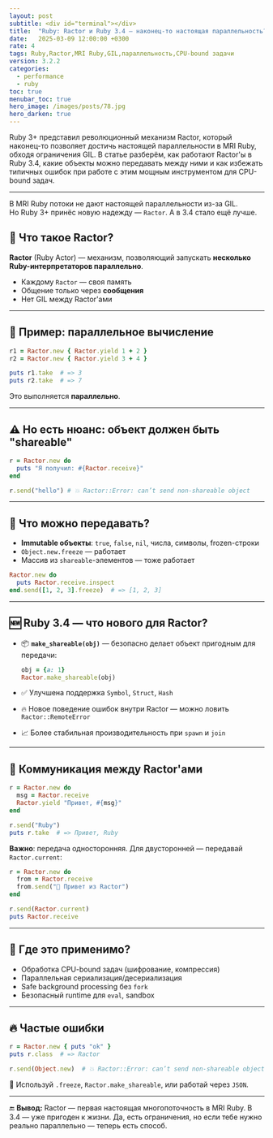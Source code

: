 ```yaml
---
layout: post
subtitle: <div id="terminal"></div>
title:  "Ruby: Ractor и Ruby 3.4 — наконец-то настоящая параллельность?"
date:   2025-03-09 12:00:00 +0300
rate: 4
tags: Ruby,Ractor,MRI Ruby,GIL,параллельность,CPU-bound задачи
version: 3.2.2
categories:
  - performance
  - ruby
toc: true
menubar_toc: true
hero_image: /images/posts/78.jpg
hero_darken: true
---
```

Ruby 3+ представил революционный механизм Ractor, который наконец-то позволяет достичь настоящей параллельности в MRI Ruby, обходя ограничения GIL. В статье разберём, как работают Ractor'ы в Ruby 3.4, какие объекты можно передавать между ними и как избежать типичных ошибок при работе с этим мощным инструментом для CPU-bound задач.

---
В MRI Ruby потоки не дают настоящей параллельности из-за GIL.  
Но Ruby 3+ принёс новую надежду — `Ractor`. А в 3.4 стало ещё лучше.

## 🧬 Что такое Ractor?

**Ractor** (Ruby Actor) — механизм, позволяющий запускать **несколько Ruby-интерпретаторов параллельно**.

- Каждому `Ractor` — своя память
- Общение только через **сообщения**
- Нет GIL между Ractor'ами

---

## 🚀 Пример: параллельное вычисление

```ruby
r1 = Ractor.new { Ractor.yield 1 + 2 }
r2 = Ractor.new { Ractor.yield 3 + 4 }

puts r1.take  # => 3
puts r2.take  # => 7
````

Это выполняется **параллельно**.

---

## ⚠️ Но есть нюанс: объект должен быть "shareable"

```ruby
r = Ractor.new do
  puts "Я получил: #{Ractor.receive}"
end

r.send("hello") # 💥 Ractor::Error: can’t send non-shareable object
```

---

## 🧊 Что можно передавать?

* **Immutable объекты**: `true`, `false`, `nil`, числа, символы, frozen-строки
* `Object.new.freeze` — работает
* Массив из `shareable`-элементов — тоже работает

```ruby
Ractor.new do
  puts Ractor.receive.inspect
end.send([1, 2, 3].freeze)  # => [1, 2, 3]
```

---

## 🆕 Ruby 3.4 — что нового для Ractor?

* 📦 **`make_shareable(obj)`** — безопасно делает объект пригодным для передачи:

  ```ruby
  obj = {a: 1}
  Ractor.make_shareable(obj)
  ```
* ✅ Улучшена поддержка `Symbol`, `Struct`, `Hash`
* 🔥 Новое поведение ошибок внутри Ractor — можно ловить `Ractor::RemoteError`
* 📈 Более стабильная производительность при `spawn` и `join`

---

## 🧪 Коммуникация между Ractor'ами

```ruby
r = Ractor.new do
  msg = Ractor.receive
  Ractor.yield "Привет, #{msg}"
end

r.send("Ruby")
puts r.take  # => Привет, Ruby
```

**Важно**: передача односторонняя.
Для двусторонней — передавай `Ractor.current`:

```ruby
r = Ractor.new do
  from = Ractor.receive
  from.send("👋 Привет из Ractor")
end

r.send(Ractor.current)
puts Ractor.receive
```

---

## 🧠 Где это применимо?

* Обработка CPU-bound задач (шифрование, компрессия)
* Параллельная сериализация/десериализация
* Safe background processing без `fork`
* Безопасный runtime для `eval`, sandbox

---

## 🔥 Частые ошибки

```ruby
r = Ractor.new { puts "ok" }
puts r.class  # => Ractor

r.send(Object.new)  # 💥 Ractor::Error: can’t send non-shareable object
```

📌 Используй `.freeze`, `Ractor.make_shareable`, или работай через `JSON`.

---

🔚 **Вывод:**
Ractor — первая настоящая многопоточность в MRI Ruby. В 3.4 — уже пригоден к жизни. Да, есть ограничения, но если тебе нужно реально параллельно — теперь есть способ.
